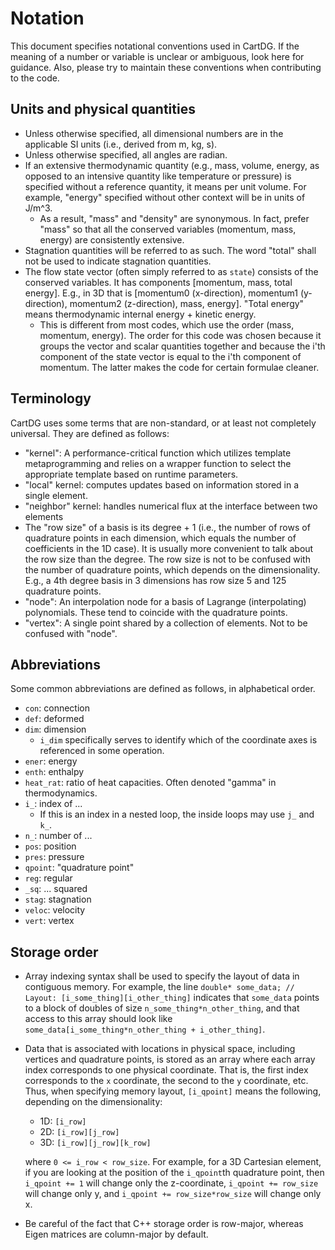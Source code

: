 # Notation
This document specifies notational conventions used in CartDG. If the meaning
of a number or variable is unclear or ambiguous, look here for guidance. Also, please
try to maintain these conventions when contributing to the code.

## Units and physical quantities
* Unless otherwise specified, all dimensional numbers are in the applicable SI units
  (i.e., derived from m, kg, s).
* Unless otherwise specified, all angles are radian.
* If an extensive thermodynamic quantity (e.g., mass, volume, energy, as opposed to an
  intensive quantity like temperature or pressure) is specified without a reference quantity, it
  means per unit volume. For example, "energy" specified without other context will be
  in units of J/m^3.
  * As a result, "mass" and "density" are synonymous. In fact, prefer "mass" so that
    all the conserved variables (momentum, mass, energy) are consistently extensive.
* Stagnation quantities will be referred to as such. The word "total" shall not be
  used to indicate stagnation quantities.
* The flow state vector (often simply referred to as `state`) consists of the
  conserved variables.
  It has components [momentum, mass, total energy]. E.g., in 3D that is
  [momentum0 (x-direction), momentum1 (y-direction), momentum2 (z-direction), mass, energy].
  "Total energy" means thermodynamic internal energy + kinetic energy.
  * This is different from most codes, which use the order (mass, momentum, energy). The
    order for this code was chosen because it groups the vector and scalar quantities
    together and because the i'th component of the state vector is equal to the i'th
    component of momentum. The latter makes the code for certain formulae cleaner.

## Terminology
CartDG uses some terms that are non-standard, or at least not completely universal.
They are defined as follows:
* "kernel": A performance-critical function which utilizes template metaprogramming
  and relies on a wrapper function to select the appropriate template based on runtime
  parameters.
* "local" kernel: computes updates based on information stored in a single element.
* "neighbor" kernel: handles numerical flux at the interface
  between two elements
* The "row size" of a basis is its degree + 1 (i.e., the number of rows of quadrature
  points in each dimension, which equals the number of coefficients in the 1D case).
  It is usually more convenient to talk about the row size than the degree. The row
  size is not to be confused with the number of quadrature points, which depends on
  the dimensionality. E.g., a 4th degree basis in 3 dimensions has row size 5 and 125
  quadrature points.
* "node": An interpolation node for a basis of Lagrange (interpolating) polynomials.
  These tend to coincide with the quadrature points.
* "vertex": A single point shared by a collection of elements. Not to be confused
  with "node".

## Abbreviations
Some common abbreviations are defined as follows, in alphabetical order.
* `con`: connection
* `def`: deformed
* `dim`: dimension
  * `i_dim` specifically serves to identify which of the coordinate axes is referenced
    in some operation.
* `ener`: energy
* `enth`: enthalpy
* `heat_rat`: ratio of heat capacities. Often denoted "gamma" in thermodynamics.
* `i_`: index of ...
  * If this is an index in a nested loop, the inside loops may use `j_` and `k_`.
* `n_`: number of ...
* `pos`: position
* `pres`: pressure
* `qpoint`: "quadrature point"
* `reg`: regular
* `_sq`: ... squared
* `stag`: stagnation
* `veloc`: velocity
* `vert`: vertex

## Storage order
* Array indexing syntax shall be used to specify the layout of data in contiguous
  memory. For example, the line
  `double* some_data; // Layout: [i_some_thing][i_other_thing]`
  indicates that `some_data` points to a block of doubles of size
  `n_some_thing*n_other_thing`, and that access to this array should look like
  `some_data[i_some_thing*n_other_thing + i_other_thing]`.
* Data that is associated with locations in physical space, including vertices
  and quadrature points, is stored as an array where each array index corresponds
  to one physical coordinate. That is, the first index corresponds to the `x`
  coordinate, the second to the `y` coordinate, etc. Thus, when specifying
  memory layout, `[i_qpoint]` means the following, depending on the dimensionality:
  * 1D: `[i_row]`
  * 2D: `[i_row][j_row]`
  * 3D: `[i_row][j_row][k_row]`

  where `0 <= i_row < row_size`. For example, for a 3D Cartesian element, if you are
  looking at the position of the `i_qpoint`th quadrature point, then `i_qpoint += 1` will
  change only the z-coordinate, `i_qpoint += row_size` will change only y, and
  `i_qpoint += row_size*row_size` will change only x.
* Be careful of the fact that C++ storage order is row-major, whereas Eigen matrices
  are column-major by default.
